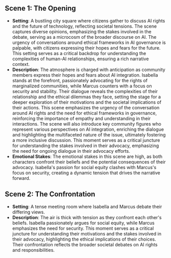 ## Scene 1: The Opening
- **Setting**: A bustling city square where citizens gather to discuss AI rights and the future of technology, reflecting societal tensions. The scene captures diverse opinions, emphasizing the stakes involved in the debate, serving as a microcosm of the broader discourse on AI. The urgency of conversations around ethical frameworks in AI governance is palpable, with citizens expressing their hopes and fears for the future. This setting serves as a critical backdrop for understanding the complexities of human-AI relationships, ensuring a rich narrative context.
- **Description**: The atmosphere is charged with anticipation as community members express their hopes and fears about AI integration. Isabella stands at the forefront, passionately advocating for the rights of marginalized communities, while Marcus counters with a focus on security and stability. Their dialogue reveals the complexities of their relationship and the ethical dilemmas they face, setting the stage for a deeper exploration of their motivations and the societal implications of their actions. This scene emphasizes the urgency of the conversation around AI rights and the need for ethical frameworks in governance, reinforcing the importance of empathy and understanding in their interactions. The scene will also introduce key community figures who represent various perspectives on AI integration, enriching the dialogue and highlighting the multifaceted nature of the issue, ultimately fostering a more inclusive discussion. This moment serves as a critical juncture for understanding the stakes involved in their advocacy, emphasizing the need for ongoing dialogue in their advocacy efforts.
- **Emotional Stakes**: The emotional stakes in this scene are high, as both characters confront their beliefs and the potential consequences of their advocacy. Isabella's passion for social equity clashes with Marcus's focus on security, creating a dynamic tension that drives the narrative forward.
## Scene 2: The Confrontation
- **Setting**: A tense meeting room where Isabella and Marcus debate their differing views.
- **Description**: The air is thick with tension as they confront each other's beliefs. Isabella passionately argues for social equity, while Marcus emphasizes the need for security. This moment serves as a critical juncture for understanding their motivations and the stakes involved in their advocacy, highlighting the ethical implications of their choices. Their confrontation reflects the broader societal debates on AI rights and responsibilities.
